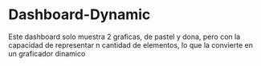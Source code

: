 # Dashboard-Dynamic
 Este dashboard solo muestra 2 graficas, de pastel y dona, pero con la capacidad de representar n cantidad de elementos, lo que la convierte en un graficador dinamico
